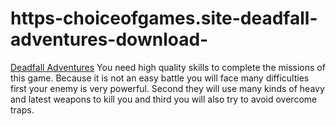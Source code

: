 # https-choiceofgames.site-deadfall-adventures-download-
[Deadfall Adventures](https://choiceofgames.site/deadfall-adventures-download/) You need high quality skills to complete the missions of this game. Because it is not an easy battle you will face many difficulties first your enemy is very powerful. Second they will use many kinds of heavy and latest weapons to kill you and third you will also try to avoid overcome traps. 
